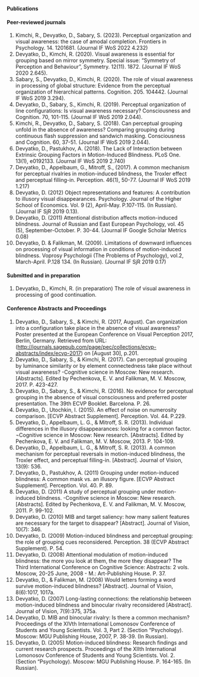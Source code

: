__Publications__
#### Peer-reviewed journals

1.	Kimchi, R., Devyatko, D., Sabary, S. (2023). Perceptual organization and visual awareness: the case of amodal completion. Frontiers in Psychology. 14. 1201681. (Journal IF WoS 2022 4.232)
2.	Devyatko, D., Kimchi, R. (2020). Visual awareness is essential for grouping based on mirror symmetry. Special issue: “Symmetry of Perception and Behaviour”, Symmetry. 12(11). 1872. (Journal IF WoS 2020 2.645).
3.	Sabary, S., Devyatko, D.,  Kimchi, R. (2020). The role of visual awareness in processing of global structure: Evidence from the perceptual organization of hierarchical patterns. Cognition. 205. 104442. (Journal IF WoS 2019 3.294).
4.	Devyatko, D., Sabary, S., Kimchi, R. (2019). Perceptual organization of line configurations: Is visual awareness necessary? Consciousness and Cognition. 70, 101-115. (Journal IF WoS 2019 2.044).
5.	Kimchi, R., Devyatko, D., Sabary, S. (2018). Can perceptual grouping unfold in the absence of awareness? Comparing grouping during continuous flash suppression and sandwich masking. Consciousness and Cognition. 60, 37-51. (Journal IF WoS 2019 2.044).
6.	Devyatko, D., Pastukhov, A. (2018). The Lack of Interaction between Extrinsic Grouping Factors in Motion-Induced Blindness. PLoS One. 13(1), e0192133. (Journal IF WoS 2019 2.740)
7.	Devyatko, D., Appelbaum, G., Mitroff, S., (2017). A common mechanism for perceptual rivalries in motion-induced blindness, the Troxler effect and perceptual filling-in. Perception. 46(1), 50-77. (Journal IF WoS 2019 1.217)
8.	Devyatko, D. (2012) Object representations and features: A contribution to illusory visual disappearances. Psychology. Journal of the Higher School of Economics. Vol. 9 (2), April-May. P.107-115. (In Russian). (Journal IF SjR 2019 0.13).
9.	Devyatko, D. (2011) Attentional distribution affects motion-induced blindness. Journal of Russian and East European Psychology, vol. 45 (5), September-October. P. 30-44. (Journal IF Google Scholar Metrics 0.08)
10.	Devyatko, D. & Falikman, M. (2009). Limitations of downward influences on processing of visual information in conditions of motion-induced blindness. Voprosy Psychologii (The Problems of Psychology), vol.2, March-April. P.128 134. (In Russian). (Journal IF SjR 2019 0.17)

#### Submitted and in preparation
1.	Devyatko, D., Kimchi, R. (in preparation) The role of visual awareness in processing of good continuation.

#### Conference Abstracts and Proceedings
1.	Devyatko, D., Sabary, S., & Kimchi, R.  (2017, August). Can organization into a configuration take place in the absence of visual awareness? Poster presented at the European Conference on Visual Perception 2017, Berlin, Germany. Retrieved from URL: (http://journals.sagepub.com/page/pec/collections/ecvp-abstracts/index/ecvp-2017) on [August 30], p.201.
2.	Devyatko, D., Sabary, S., & Kimchi, R. (2017). Can perceptual grouping by luminance similarity or by element connectedness take place without visual awareness? -Cognitive science in Moscow: New research. [Abstracts]. Edited by Pechenkova, E. V. and Falikman, M. V. Moscow, 2017. P. 423-427.
3.	Devyatko, D., Sabary, S., & Kimchi, R. (2016). No evidence for perceptual grouping in the absence of visual consciousness and preferred poster presentation. The 39th ECVP Booklet. Barcelona. P. 26.
4.	Devyatko, D., Utochkin, I. (2015). An effect of noise on numerosity comparison. [ECVP Abstract Supplement]. Perception. Vol. 44. P.229.
5.	Devyatko, D., Appelbaum, L. G., & Mitroff, S. R. (2013). Individual differences in the illusory disappearances: looking for a common factor. ¬Cognitive science in Moscow: New research. [Abstracts]. Edited by Pechenkova, E. V. and Falikman, M. V. Moscow, 2013. P. 104-109.
6.	Devyatko, D., Appelbaum, L. G., & Mitroff, S. R. (2013). A common mechanism for perceptual reversals in motion-induced blindness, the Troxler effect, and perceptual filling-in. [Abstract]. Journal of Vision, 13(9): 536.
7.	Devyatko, D., Pastukhov, A. (2011) Grouping under motion-induced blindness: A common mask vs. an illusory figure. [ECVP Abstract Supplement]. Perception. Vol. 40. P. 89.
8.	Devyatko, D. (2011) A study of perceptual grouping under motion-induced blindness. -Cognitive science in Moscow: New research. [Abstracts]. Edited by Pechenkova, E. V. and Falikman, M. V. Moscow, 2011. P. 99-102. 
9.	Devyatko, D. (2010) MIB and target saliency: how many salient features are necessary for the target to disappear? [Abstract]. Journal of Vision, 10(7): 346.
10.	Devyatko, D. (2009) Motion-induced blindness and perceptual grouping: the role of grouping cues reconsidered. Perception. 38 (ECVP Abstract Supplement). P. 54.
11.	Devyatko, D. (2008) Attentional modulation of motion-induced blindness: the more you look at them, the more they disappear? The Third International Conference on Cognitive Science: Abstracts: 2 vols. Moscow, 20-25 June, 2008 - M.: Art-Publishing House. P. 37.
12.	Devyatko, D., & Falikman, M. (2008) Would letters forming a word survive motion-induced blindness? [Abstract]. Journal of Vision, 8(6):1017, 1017a.
13.	Devyatko, D. (2007) Long-lasting connections: the relationship between motion-induced blindness and binocular rivalry reconsidered [Abstract]. Journal of Vision, 7(9):375, 375a.
14.	Devyatko, D. MIB and binocular rivalry: Is there a common mechanism? Proceedings of the XIVth International Lomonosov Conference of Students and Young Scientists. Vol. 3, Part 2. (Section “Psychology). Moscow: MGU Publishing House, 2007, P. 38-39. (In Russian).
15.	Devyatko, D. (2005) Motion-induced blindness: Research findings and current research prospects. Proceedings of the XIIth International Lomonosov Conference of Students and Young Scientists. Vol. 2. (Section “Psychology). Moscow: MGU Publishing House. P. 164-165. (In Russian).
